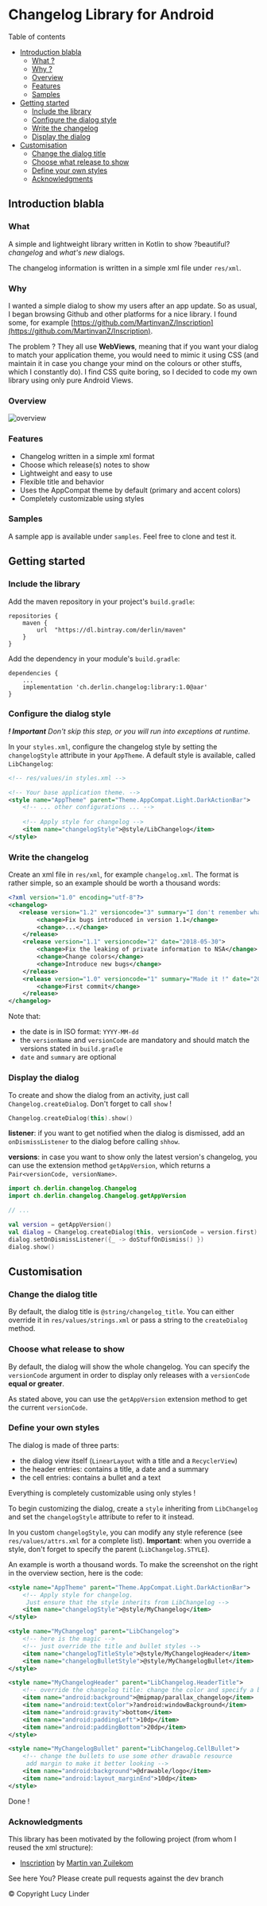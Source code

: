 # Changelog Library for Android

Table of contents

* [Introduction blabla](#introduction-blabla)
  + [What ?](#what)
  + [Why ?](#why)
  + [Overview](#overview)
  + [Features](#features)
  + [Samples](#samples)
* [Getting started](#getting-started)
  + [Include the library](#include-the-library)
  + [Configure the dialog style](#configure-the-dialog-style)
  + [Write the changelog](#write-the-changelog)
  + [Display the dialog](#display-the-dialog)
* [Customisation](#customisation)
  + [Change the dialog title](#change-the-dialog-title)
  + [Choose what release to show](#choose-what-release-to-show)
  + [Define your own styles](#define-your-own-styles)
  + [Acknowledgments](#acknowledgments)

## Introduction blabla 

###  What

A simple and lightweight library written in Kotlin to show ?beautiful? _changelog_ and _what's new_ dialogs.

The changelog information is written in a simple xml file under `res/xml`.

### Why

I wanted a simple dialog to show my users after an app update. So as usual, I began browsing Github and other platforms for a nice library. I found some, for example [https://github.com/MartinvanZ/Inscription](https://github.com/MartinvanZ/Inscription).

The problem ? They all use __WebViews__, meaning that if you want your dialog to match your application theme, you would need to mimic it using CSS (and maintain it in case you change your mind on the colours or other stuffs, which I constantly do). I find CSS quite boring, so I decided to code my own library using only pure Android Views.

### Overview


![overview](https://docs.google.com/drawings/d/e/2PACX-1vQ5SGULmPAaOKT0z2KndudYsIg5JZMZYAeLH4ngAo2rUW6jhFxzd6TeNLNVxLJ3mfDURCdzE2ofsd1-/pub?h=1024)

### Features

* Changelog written in a simple xml format
* Choose which release(s) notes to show
* Lightweight and easy to use
* Flexible title and behavior
* Uses the AppCompat theme by default (primary and accent colors)
* Completely customizable using styles

### Samples

A sample app is available under `samples`. Feel free to clone and test it.

## Getting started

### Include the library

Add the maven repository in your project's `build.gradle`:

```
repositories {
    maven {
        url  "https://dl.bintray.com/derlin/maven" 
    }
}
```

Add the dependency in your module's `build.gradle`:
```
dependencies {
    ...
    implementation 'ch.derlin.changelog:library:1.0@aar'
}
```
### Configure the dialog style

___! Important__ Don't skip this step, or you will run into exceptions at runtime._

In your `styles.xml`, configure the changelog style by setting the `changelogStyle` attribute in your `AppTheme`. A default style is available, called `LibChangelog`:

```xml
<!-- res/values/in styles.xml -->

<!-- Your base application theme. -->
<style name="AppTheme" parent="Theme.AppCompat.Light.DarkActionBar">
    <!-- ... other configurations ... --> 
    
    <!-- Apply style for changelog -->
    <item name="changelogStyle">@style/LibChangelog</item>
</style>
```


### Write the changelog

Create an xml file in `res/xml`, for example `changelog.xml`. The format is rather simple, so an example should be worth a thousand words:

```xml
<?xml version="1.0" encoding="utf-8"?>
<changelog>
   <release version="1.2" versioncode="3" summary="I don't remember what this release is about... But I can assure you the update is worth it." date="2018-05-30">
        <change>Fix bugs introduced in version 1.1</change>
        <change>...</change>
    </release>
    <release version="1.1" versioncode="2" date="2018-05-30">
        <change>Fix the leaking of private information to NSA</change>
        <change>Change colors</change>
        <change>Introduce new bugs</change>
    </release>
    <release version="1.0" versioncode="1" summary="Made it !" date="2018-02-18">
        <change>First commit</change>
    </release>
</changelog>
```

Note that:

* the date is in ISO format: `YYYY-MM-dd`
* the `versionName` and `versionCode` are mandatory and should match the versions stated in `build.gradle`
* `date` and `summary` are optional

### Display the dialog

To create and show the dialog from an activity, just call `Changelog.createDialog`. Don't forget to call `show` !

```kotlin
Changelog.createDialog(this).show()
```

__listener__: if you want to get notified when the dialog is dismissed, add an `onDismissListener` to the dialog before calling `shhow`. 

__versions__: in case you want to show only the latest version's changelog, you can use the extension method `getAppVersion`, which returns a `Pair<versionCode, versionName>`.

```kotlin
import ch.derlin.changelog.Changelog
import ch.derlin.changelog.Changelog.getAppVersion

// ...

val version = getAppVersion()
val dialog = Changelog.createDialog(this, versionCode = version.first)
dialog.setOnDismissListener({_ -> doStuffOnDismiss() })
dialog.show()
```

## Customisation

### Change the dialog title

By default, the dialog title is `@string/changelog_title`. You can either override it in `res/values/strings.xml` or pass a string to the `createDialog` method.

### Choose what release to show

By default, the dialog will show the whole changelog. You can specify the `versionCode` argument in order to display only releases with a `versionCode` __equal or greater__.

As stated above, you can use the `getAppVersion` extension method to get the current `versionCode`.

### Define your own styles 

The dialog is made of three parts:

- the dialog view itself (`LinearLayout` with a title and a `RecyclerView`)
- the header entries: contains a title, a date and a summary
- the cell entries: contains a bullet and a text

Everything is completely customizable using only styles !

To begin customizing the dialog, create a `style` inheriting from `LibChangelog` and set the `changelogStyle` attribute to refer to it instead.

In you custom `changelogStyle`, you can modify any style reference (see `res/values/attrs.xml` for a complete list). __Important__: when you override a style, don't forget to specify the parent (`LibChangelog.STYLE`).

An example is worth a thousand words. To make the screenshot on the right in the overview section, here is the code:

```xml
<style name="AppTheme" parent="Theme.AppCompat.Light.DarkActionBar">
    <!-- Apply style for changelog. 
     Just ensure that the style inherits from LibChangelog -->
    <item name="changelogStyle">@style/MyChangelog</item>
</style>

<style name="MyChangelog" parent="LibChangelog">
    <!-- here is the magic -->
    <!-- just override the title and bullet styles -->
    <item name="changelogTitleStyle">@style/MyChangelogHeader</item>
    <item name="changelogBulletStyle">@style/MyChangelogBullet</item>
</style>

<style name="MyChangelogHeader" parent="LibChangelog.HeaderTitle">
    <!-- override the changelog title: change the color and specify a background image -->
    <item name="android:background">@mipmap/parallax_changelog</item>
    <item name="android:textColor">?android:windowBackground</item>
    <item name="android:gravity">bottom</item>
    <item name="android:paddingLeft">10dp</item>
    <item name="android:paddingBottom">20dp</item>
</style>

<style name="MyChangelogBullet" parent="LibChangelog.CellBullet">
    <!-- change the bullets to use some other drawable resource
     add margin to make it better looking -->
    <item name="android:background">@drawable/logo</item>
    <item name="android:layout_marginEnd">10dp</item>
</style>
```

Done !

### Acknowledgments

This library has been motivated by the following project (from whom I reused the xml structure):

* [Inscription](https://github.com/MartinvanZ/Inscription/) by [Martin van Zuilekom](https://github.com/MartinvanZ/)


See here
You? Please create pull requests against the dev branch

© Copyright Lucy Linder


